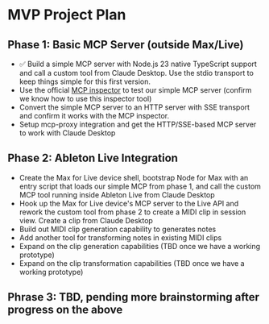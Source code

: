 # MVP Project Plan

## Phase 1: Basic MCP Server (outside Max/Live)

- ✅ Build a simple MCP server with Node.js 23 native TypeScript support and call a custom tool from Claude Desktop. Use the stdio transport to keep things simple for this first version.
- Use the official [MCP inspector](https://modelcontextprotocol.io/docs/tools/inspector#inspector) to test our simple MCP server (confirm we know how to use this inspector tool)
- Convert the simple MCP server to an HTTP server with SSE transport and confirm it works with the MCP inspector.
- Setup mcp-proxy integration and get the HTTP/SSE-based MCP server to work with Claude Desktop

## Phase 2: Ableton Live Integration

- Create the Max for Live device shell, bootstrap Node for Max with an entry script that loads our simple MCP from phase 1, and call the custom MCP tool running inside Ableton Live from Claude Desktop
- Hook up the Max for Live device's MCP server to the Live API and rework the custom tool from phase 2 to create a MIDI clip in session view. Create a clip from Claude Desktop
- Build out MIDI clip generation capability to generates notes
- Add another tool for transforming notes in existing MIDI clips
- Expand on the clip generation capabilities (TBD once we have a working prototype)
- Expand on the clip transformation capabilities (TBD once we have a working prototype)

## Phrase 3: TBD, pending more brainstorming after progress on the above
